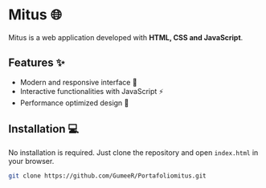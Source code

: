 # Mitus 🌐

Mitus is a web application developed with **HTML, CSS and JavaScript**.

## Features ✨
- Modern and responsive interface 🎨
- Interactive functionalities with JavaScript ⚡
- Performance optimized design 🚀

## Installation 💻
No installation is required. Just clone the repository and open `index.html` in your browser.

````sh
git clone https://github.com/GumeeR/Portafoliomitus.git
